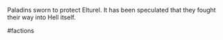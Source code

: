  Paladins sworn to protect Elturel.  It has been speculated that they fought their way into Hell itself.

#factions 
